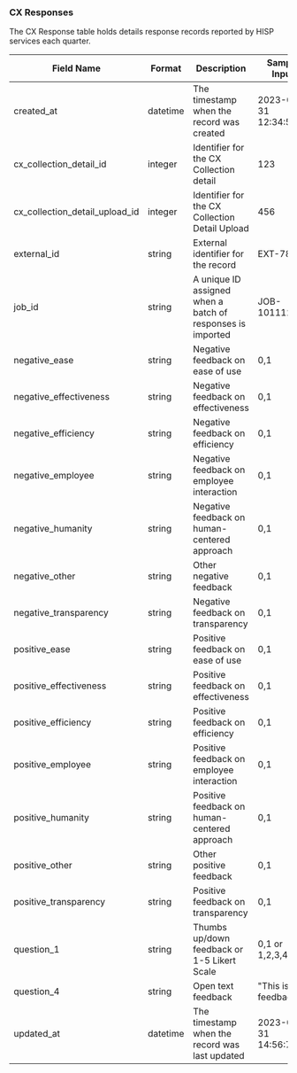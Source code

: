 ### CX Responses

The CX Response table holds details response records reported by HISP services each quarter.

| Field Name                         | Format   | Description                                                 | Sample Input                   |
|------------------------------------|----------|-------------------------------------------------------------|--------------------------------|
| created_at                         | datetime | The timestamp when the record was created                   | 2023-07-31 12:34:56            |
| cx_collection_detail_id            | integer  | Identifier for the CX Collection detail                     | 123                            |
| cx_collection_detail_upload_id     | integer  | Identifier for the CX Collection Detail Upload              | 456                            |
| external_id                        | string   | External identifier for the record                          | EXT-789                        |
| job_id                             | string   | A unique ID assigned when a batch of responses is imported  | JOB-101112                     |
| negative_ease                      | string   | Negative feedback on ease of use                            | 0,1                            |
| negative_effectiveness             | string   | Negative feedback on effectiveness                          | 0,1                            |
| negative_efficiency                | string   | Negative feedback on efficiency                             | 0,1                            |
| negative_employee                  | string   | Negative feedback on employee interaction                   | 0,1                            |
| negative_humanity                  | string   | Negative feedback on human-centered approach                | 0,1                            |
| negative_other                     | string   | Other negative feedback                                     | 0,1                            |
| negative_transparency              | string   | Negative feedback on transparency                           | 0,1                            |
| positive_ease                      | string   | Positive feedback on ease of use                            | 0,1                            |
| positive_effectiveness             | string   | Positive feedback on effectiveness                          | 0,1                            |
| positive_efficiency                | string   | Positive feedback on efficiency                             | 0,1                            |
| positive_employee                  | string   | Positive feedback on employee interaction                   | 0,1                            |
| positive_humanity                  | string   | Positive feedback on human-centered approach                | 0,1                            |
| positive_other                     | string   | Other positive feedback                                     | 0,1                            |
| positive_transparency              | string   | Positive feedback on transparency                           | 0,1                            |
| question_1                         | string   | Thumbs up/down feedback or 1-5 Likert Scale                 | 0,1 or 1,2,3,4,5               |
| question_4                         | string   | Open text feedback                                          | "This is my feedback..."       |
| updated_at                         | datetime | The timestamp when the record was last updated              | 2023-07-31 14:56:78            |